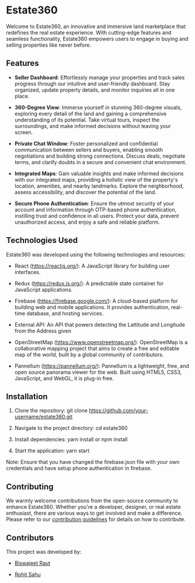 # Estate360

Welcome to Estate360, an innovative and immersive land marketplace that redefines the real estate experience. With cutting-edge features and seamless functionality, Estate360 empowers users to engage in buying and selling properties like never before.

## Features

- **Seller Dashboard**: Effortlessly manage your properties and track sales progress through our intuitive and user-friendly dashboard. Stay organized, update property details, and monitor inquiries all in one place.

- **360-Degree View**: Immerse yourself in stunning 360-degree visuals, exploring every detail of the land and gaining a comprehensive understanding of its potential. Take virtual tours, inspect the surroundings, and make informed decisions without leaving your screen.

- **Private Chat Window**: Foster personalized and confidential communication between sellers and buyers, enabling smooth negotiations and building strong connections. Discuss deals, negotiate terms, and clarify doubts in a secure and convenient chat environment.

- **Integrated Maps**: Gain valuable insights and make informed decisions with our integrated maps, providing a holistic view of the property's location, amenities, and nearby landmarks. Explore the neighborhood, assess accessibility, and discover the potential of the land.

- **Secure Phone Authentication**: Ensure the utmost security of your account and information through OTP-based phone authentication, instilling trust and confidence in all users. Protect your data, prevent unauthorized access, and enjoy a safe and reliable platform.

## Technologies Used
Estate360 was developed using the following technologies and resources:

- React (https://reactjs.org/): A JavaScript library for building user interfaces.

- Redux (https://redux.js.org/): A predictable state container for JavaScript applications.

- Firebase (https://firebase.google.com/): A cloud-based platform for building web and mobile applications. It provides authentication, real-time database, and hosting services.

- External API: An API that powers detecting the Lattitude and Longitude from the Address given

- OpenStreetMap (https://www.openstreetmap.org/): OpenStreetMap is a collaborative mapping project that aims to create a free and editable map of the world, built by a global community of contributors.

- Pannellum (https://pannellum.org/): Pannellum is a lightweight, free, and open source panorama viewer for the web. Built using HTML5, CSS3, JavaScript, and WebGL, it is plug-in free. 

## Installation

1. Clone the repository:
git clone https://github.com/your-username/estate360.git

2. Navigate to the project directory:
cd estate360

3. Install dependencies:
yarn install or npm install

4. Start the application:
yarn start

Note: Ensure that you have changed the firebase.json file with your own credentials and have setup phone authentication in firebase.

## Contributing

We warmly welcome contributions from the open-source community to enhance Estate360. Whether you're a developer, designer, or real estate enthusiast, there are various ways to get involved and make a difference. 
Please refer to our [contribution guidelines](CONTRIBUTING.md) for details on how to contribute.

## Contributors

This project was developed by:

- [Biswajeet Raut](https://github.com/BiswajeetRaut)

- [Rohit Sahu](https://github.com/rohit0796)
